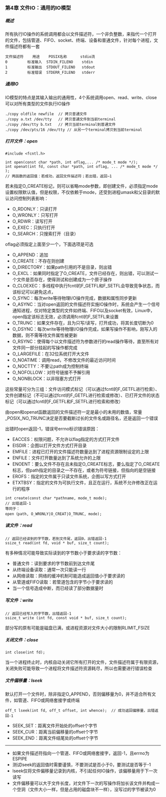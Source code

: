 ### 第4章 文件IO：通用的IO模型

##### 概述

所有执行IO操作的系统调用都会以文件描述符，一个非负整数，来指代一个打开的文件，包括管道、FIFO、socket、终端、设备和普通文件，针对每个进程，文件描述符都有一套

```
文件描述符    用途    POSIX名称      stdio流
0         标准输入  STDIN_FILENO    stdin
1         标准输出  STDOUT_FILENO   stdout
2         标准错误  STDERR_FILENO   stderr
```

##### 通用IO

IO模型的特点是其输入输出的通用性，4个系统调用open、read、write、close可以对所有类型的文件执行IO操作

```
./copy oldfile newfile	// 拷贝普通文件
./copy a.txt /dev/tty   // 拷贝普通文件到当前terminal
./copy /dev/tty b.txt   // 拷贝当前terminal到普通文件
./copy /dev/pts/16 /dev/tty // 从另一个terminal拷贝到当前terminal
```

##### 打开文件：open

```
#include <fcntl.h> 
 
int open(const char *path, int oflag,... /* mode_t mode */);   
int openat(int fd, const char *path, int oflag, ... /* mode_t mode */ );  
// 两函数的返回值：若成功，返回文件描述符；若出错，返回−1 
```

若未指定O_CREATE标记，则可以省略mode参数，即创建文件，必须指定mode设置权限默认值，但是权限，不仅依赖于mode，还受到进程umask和父目录的默认访问控制列表影响：

- O_RDONLY：只读打开
- O_WRONLY：只写打开
- O_RDWR：读写打开
- O_EXEC：只执行打开
- O_SEARCH：只搜索打开（目录）

oflag必须指定上面至少一个，下面选项是可选

- O_APPEND：追加
- O_CREATE：不存在则创建
- O_DIRECTORY：如果path引用的不是目录，则出错
- O_EXCL：如果同时指定了O_CREATE，文件已经存在，则出错，可以测试一个文件是否存在，使得测试和创建成为一个原子操作
- O_CLOEXEC：多线程中执行fcntl的F_GETFL和F_SETFL会导致竞争状态，而该标记可以避免这点，
- O_SYNC：每次write等待物理I/O操作完成，数据和属性同步更新
- O_ASYNC：当对open返回的文件描述符实施IO操作时，系统会产生一个信号通知进程，仅对特定类型的文件如终端、FIFO以及socket有效，Linux中，open指定该标志无效，必须调用fcntl的F_SETFL来设置
- O_TRUNC：如果文件存在，且为只写/读写，打开成功，将其长度切断为0
- O_DSYNC：每次write等待物理I/O操作完成，如果写操作不影响，刚写入的数据，则不需等待文件属性被更新
- O_RSYNC：使得每个以文件描述符为参数进行的read操作等待，直至所有对文件同一部分挂起的写操作都完成
- O_LARGEFILE：在32位系统打开大文件
- O_NOATIME：调用read，不修改文件的最近访问时间
- O_NOCTTY：不要让path成为控制终端
- O_NOFOLLOW：对符号链接不予解引用
- O_NONBLOCK：以非阻塞方式打开

这些常量可分为三组：文件访问模式标记（可以通过fcntl的F_GETFL进行检索）、文件创建标记（不可以通过fcntl的F_GETFL进行检索或修改）、已打开文件的状态标记（可以通过fcntl的F_GETFL和F_SETFL进行检索和修改）

由open和openat函数返回的文件描述符一定是最小的未用的数值，常量_POSIX_NO_TRUNC决定是否要截断过长的文件名或路径名，还是返回一个错误

出错时open返回-1，错误号errno标识错误原因：

* EACCES：权限问题，不允许以flag指定的方式打开文件
* EISDIR：企图以打开文件方式打开目录
* EMFILE：进程已打开的文件描述符数量达到了进程资源限制设定的上限
* ENFILE：文件打开数量达到了系统允许的上限
* ENOENT：要么文件不存在且未指定O_CREATE标志，要么指定了O_CREATE标志，但path指定的目录之一不存在，或者为符号链接，但指向的是空链接
* EROFS：指定的文件属于只读文件系统，企图以写方式打开
* ETXTBSY：指定的文件为可执行文件，且正在运行，系统不允许修改正在运行的程序

```
int create(const char *pathname, mode_t mode);	
// 出错返回-1
等同于：
open（path, O_WRONLY|O_CREAT|O_TRUNC, mode);
```

##### 读文件：read

```
// 返回已经读到的字节数，若到文件尾，返回0，出错返回-1
ssize_t read(int fd, void * buf, size_t count);		
```

有多种情况可能导致实际读到的字节数小于要求读的字节数：

- 普通文件：读到要求的字节数前到达文件尾
- 从终端设备读取：通常一次只能读一行
- 从网络读取：网络的缓冲机制可能造成返回值小于要求读的
- 从管道或FIFO读取：若管道包含的字节小于要求读的
- 当一个信号造成中断，而已经读了部分数据量时

##### 写文件：write

```
// 返回已经写入的字节数，出错返回-1
ssize_t write (int fd, const void * buf, size_t count);
```

部分写的原有可能是磁盘已满，或进程资源对文件大小的限制RLIMIT_FSIZE

##### 关闭文件：close

```
int close(int fd);
```

当一个进程终止时，内核自动关闭它所有打开的文件，文件描述符属于有限资源，关闭失败可能导致一个进程将文件描述符资源耗尽，所以也需要进行错误检查

##### 文件偏移量：lseek

默认打开一个文件时，除非指定O_APPEND，否则偏移量为0，并不适合所有文件，如管道、FIFO或网络套接字或终端

```
off_t lseek(int fd, off_t offset, int whence);	// 成功返回偏移量，出错返回-1
```

- SEEK_SET：距离文件开始处的offset个字节
- SEEK_CUR：距离当前偏移量的offset个字节
- SEEK_END：距离文件结尾处的offset个字节

------

- 如果文件描述符指向一个管道、FIFO或网络套接字，返回-1，且errno为ESPIPE
- 测试lseek的返回值时需要谨慎，不要测试是否小于0，要测试是否等于-1
- lseek仅将文件偏移量记录到内核，不引起任何IO操作，该偏移量用于下一次读写
- 文件偏移量可以大于文件长度，对文件下一次的写操作将加长该文件并构成一个空洞（文件大小一样，但是占用的磁盘块不一样），没写过的字节被读为0

 ##### 